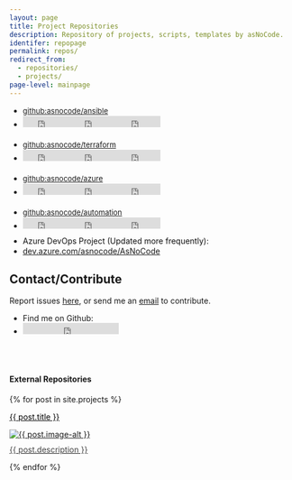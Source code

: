 ```yaml
---
layout: page
title: Project Repositories
description: Repository of projects, scripts, templates by asNoCode.
identifer: repopage
permalink: repos/
redirect_from:
  - repositories/
  - projects/
page-level: mainpage
---
```


<ul class="actions" style="margin-bottom: 5px; padding-bottom: 5px;">
    <li style="height: 18; vertical-align: top;"><a href="https://github.com/asnocode/ansible" style="font-size: small;" class="tag_marker"> <span>github:asnocode/ansible</span></a></li>
    <li><iframe src="https://ghbtns.com/github-btn.html?user=asnocode&repo=ansible&type=star&count=true" frameborder="0" scrolling="0" width="78" height="20" title="GitHub"></iframe><iframe src="https://ghbtns.com/github-btn.html?user=asnocode&repo=ansible&type=watch&count=true&v=2" frameborder="0" scrolling="0" width="88" height="20" title="GitHub"></iframe><iframe src="https://ghbtns.com/github-btn.html?user=asnocode&repo=ansible&type=fork&count=true" frameborder="0" scrolling="0" width="78" height="20" title="GitHub"></iframe></li>
</ul>
<ul class="actions" style="margin-bottom: 5px; padding-bottom: 5px;">
    <li style="height: 18; vertical-align: top;"><a href="https://github.com/asnocode/terraform" style="font-size: small;" class="tag_marker"> <span>github:asnocode/terraform</span></a></li>
    <li><iframe src="https://ghbtns.com/github-btn.html?user=asnocode&repo=terraform&type=star&count=true" frameborder="0" scrolling="0" width="78" height="20" title="GitHub"></iframe><iframe src="https://ghbtns.com/github-btn.html?user=asnocode&repo=terraform&type=watch&count=true&v=2" frameborder="0" scrolling="0" width="88" height="20" title="GitHub"></iframe><iframe src="https://ghbtns.com/github-btn.html?user=asnocode&repo=terraform&type=fork&count=true" frameborder="0" scrolling="0" width="78" height="20" title="GitHub"></iframe></li>
</ul>
<ul class="actions" style="margin-bottom: 5px; padding-bottom: 5px;">
    <li style="height: 18; vertical-align: top;"><a href="https://github.com/asnocode/azure" style="font-size: small;" class="tag_marker"> <span>github:asnocode/azure</span></a></li>
    <li><iframe src="https://ghbtns.com/github-btn.html?user=asnocode&repo=azure&type=star&count=true" frameborder="0" scrolling="0" width="78" height="20" title="GitHub"></iframe><iframe src="https://ghbtns.com/github-btn.html?user=asnocode&repo=azure&type=watch&count=true&v=2" frameborder="0" scrolling="0" width="88" height="20" title="GitHub"></iframe><iframe src="https://ghbtns.com/github-btn.html?user=asnocode&repo=azure&type=fork&count=true" frameborder="0" scrolling="0" width="78" height="20" title="GitHub"></iframe></li>
</ul>
<ul class="actions" style="margin-bottom: 5px; padding-bottom: 5px;">
    <li style="height: 18; vertical-align: top;"><a href="https://github.com/asnocode/automation" style="font-size: small;" class="tag_marker"> <span>github:asnocode/automation</span></a></li>
    <li><iframe src="https://ghbtns.com/github-btn.html?user=asnocode&repo=automation&type=star&count=true" frameborder="0" scrolling="0" width="78" height="20" title="GitHub"></iframe><iframe src="https://ghbtns.com/github-btn.html?user=asnocode&repo=automation&type=watch&count=true&v=2" frameborder="0" scrolling="0" width="88" height="20" title="GitHub"></iframe><iframe src="https://ghbtns.com/github-btn.html?user=asnocode&repo=automation&type=fork&count=true" frameborder="0" scrolling="0" width="78" height="20" title="GitHub"></iframe></li>
</ul>
<ul class="actions" style="margin-top: 0; padding-top: 0;">
    <li style="height: 18; vertical-align: top;"><a style="cursor: text; color: #111;" > <span>Azure DevOps Project (Updated more frequently): </span></a></li>
    <li style="margin-right: 0px; padding-right: 0px;"><a style="margin-right: 0px; padding-right: 0px;" href="https://dev.azure.com/asnocode/AsNoCode" class="tag_btn"><span>dev.azure.com/asnocode/AsNoCode</span></a></li>
</ul>


## Contact/Contribute

Report issues [here](https://github.com/asnocode/asnocode.github.io/issues), or send me an [email](mailto:cloud@asnocode.com?subject=[GitHub]%20asnocode.github.io) to contribute.

<ul class="actions">
<li>Find me on Github: </li>
<li><iframe src="https://ghbtns.com/github-btn.html?user=kristinevog&type=follow&count=true" frameborder="0" scrolling="0" width="170" height="20" title="GitHub"></iframe></li>
</ul>
<br>
<br>

#### External Repositories

<div  class="posts">
{% for post in site.projects %}
<article>
    <p><a style="color: black; font-weight: 400;" href="{{ post.url  | absolute_url }}">{{ post.title }}</a></p>
            <a href="{{ post.url  | absolute_url }}" class="image">
                <picture>
                <source data-srcset="{{ post.image-webp | absolute_url }}" type="image/webp" >
                <source data-srcset="{{ post.image | absolute_url }}" type="image/jpeg" > 
                <img src="{{ post.image-thumb | absolute_url }}" alt="{{ post.image-alt }}" data-src="{{ post.image | absolute_url }}"  class="lazyload" />
                </picture> 
                <p style="margin-top: 10px; color: #444444;">{{ post.description }}</p>
            </a>
        </article>
  {% endfor %}
</div>
